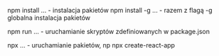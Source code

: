 npm install ... - instalacja pakietów
npm install -g ... - razem z flagą -g globalna instalacja pakietów

npm run ... - uruchamianie skryptów zdefiniowanych w package.json

npx ... - uruchamianie pakietów, np npx create-react-app